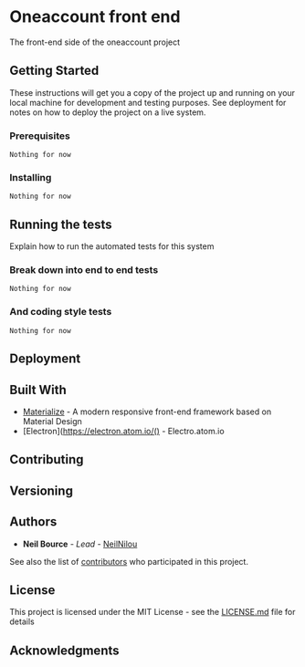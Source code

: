 # Oneaccount front end

The front-end side of the oneaccount project

## Getting Started

These instructions will get you a copy of the project up and running on your local machine for development and testing purposes. See deployment for notes on how to deploy the project on a live system.

### Prerequisites

```
Nothing for now
```

### Installing

```
Nothing for now
```

## Running the tests

Explain how to run the automated tests for this system

### Break down into end to end tests

```
Nothing for now
```

### And coding style tests

```
Nothing for now
```

## Deployment

## Built With

* [Materialize](http://materializecss.com/) - A modern responsive front-end framework based on Material Design
* [Electron](https://electron.atom.io/() - Electro.atom.io

## Contributing

## Versioning

## Authors

* **Neil Bource** - *Lead* - [NeilNilou](https://github.com/NeilNilou)

See also the list of [contributors](https://github.com/your/project/contributors) who participated in this project.

## License

This project is licensed under the MIT License - see the [LICENSE.md](LICENSE.md) file for details

## Acknowledgments
